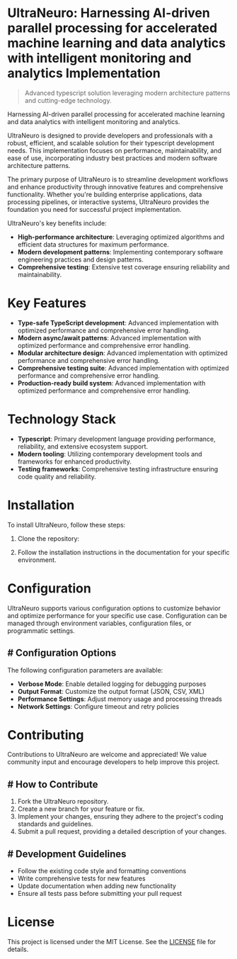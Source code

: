 <!-- fallback_UltraNeuro_20250727041952_42165 -->

# UltraNeuro: Harnessing AI-driven parallel processing for accelerated machine learning and data analytics with intelligent monitoring and analytics Implementation
> Advanced typescript solution leveraging modern architecture patterns and cutting-edge technology.

Harnessing AI-driven parallel processing for accelerated machine learning and data analytics with intelligent monitoring and analytics.

UltraNeuro is designed to provide developers and professionals with a robust, efficient, and scalable solution for their typescript development needs. This implementation focuses on performance, maintainability, and ease of use, incorporating industry best practices and modern software architecture patterns.

The primary purpose of UltraNeuro is to streamline development workflows and enhance productivity through innovative features and comprehensive functionality. Whether you're building enterprise applications, data processing pipelines, or interactive systems, UltraNeuro provides the foundation you need for successful project implementation.

UltraNeuro's key benefits include:

* **High-performance architecture**: Leveraging optimized algorithms and efficient data structures for maximum performance.
* **Modern development patterns**: Implementing contemporary software engineering practices and design patterns.
* **Comprehensive testing**: Extensive test coverage ensuring reliability and maintainability.

# Key Features

* **Type-safe TypeScript development**: Advanced implementation with optimized performance and comprehensive error handling.
* **Modern async/await patterns**: Advanced implementation with optimized performance and comprehensive error handling.
* **Modular architecture design**: Advanced implementation with optimized performance and comprehensive error handling.
* **Comprehensive testing suite**: Advanced implementation with optimized performance and comprehensive error handling.
* **Production-ready build system**: Advanced implementation with optimized performance and comprehensive error handling.

# Technology Stack

* **Typescript**: Primary development language providing performance, reliability, and extensive ecosystem support.
* **Modern tooling**: Utilizing contemporary development tools and frameworks for enhanced productivity.
* **Testing frameworks**: Comprehensive testing infrastructure ensuring code quality and reliability.

# Installation

To install UltraNeuro, follow these steps:

1. Clone the repository:


2. Follow the installation instructions in the documentation for your specific environment.

# Configuration

UltraNeuro supports various configuration options to customize behavior and optimize performance for your specific use case. Configuration can be managed through environment variables, configuration files, or programmatic settings.

## # Configuration Options

The following configuration parameters are available:

* **Verbose Mode**: Enable detailed logging for debugging purposes
* **Output Format**: Customize the output format (JSON, CSV, XML)
* **Performance Settings**: Adjust memory usage and processing threads
* **Network Settings**: Configure timeout and retry policies

# Contributing

Contributions to UltraNeuro are welcome and appreciated! We value community input and encourage developers to help improve this project.

## # How to Contribute

1. Fork the UltraNeuro repository.
2. Create a new branch for your feature or fix.
3. Implement your changes, ensuring they adhere to the project's coding standards and guidelines.
4. Submit a pull request, providing a detailed description of your changes.

## # Development Guidelines

* Follow the existing code style and formatting conventions
* Write comprehensive tests for new features
* Update documentation when adding new functionality
* Ensure all tests pass before submitting your pull request

# License

This project is licensed under the MIT License. See the [LICENSE](https://github.com/marcmotta/UltraNeuro/blob/main/LICENSE) file for details.
